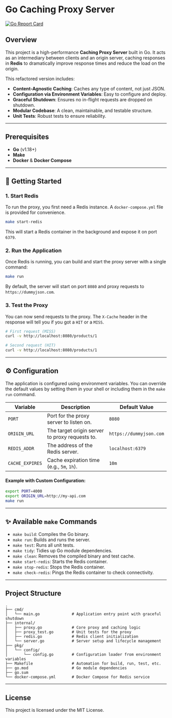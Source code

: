 # Go Caching Proxy Server

[![Go Report Card](https://goreportcard.com/badge/github.com/TonyGLL/caching-proxy-server)](https://goreportcard.com/report/github.com/TonyGLL/caching-proxy-server)

## Overview

This project is a high-performance **Caching Proxy Server** built in Go. It acts as an intermediary between clients and an origin server, caching responses in **Redis** to dramatically improve response times and reduce the load on the origin.

This refactored version includes:
- **Content-Agnostic Caching**: Caches any type of content, not just JSON.
- **Configuration via Environment Variables**: Easy to configure and deploy.
- **Graceful Shutdown**: Ensures no in-flight requests are dropped on shutdown.
- **Modular Codebase**: A clean, maintainable, and testable structure.
- **Unit Tests**: Robust tests to ensure reliability.

---

## Prerequisites

- **Go** (v1.18+)
- **Make**
- **Docker** & **Docker Compose**

---

## 🚀 Getting Started

### 1. Start Redis
To run the proxy, you first need a Redis instance. A `docker-compose.yml` file is provided for convenience.

```sh
make start-redis
```
This will start a Redis container in the background and expose it on port `6379`.

### 2. Run the Application
Once Redis is running, you can build and start the proxy server with a single command:

```sh
make run
```
By default, the server will start on port `8080` and proxy requests to `https://dummyjson.com`.

### 3. Test the Proxy
You can now send requests to the proxy. The `X-Cache` header in the response will tell you if you got a `HIT` or a `MISS`.

```sh
# First request (MISS)
curl -v http://localhost:8080/products/1

# Second request (HIT)
curl -v http://localhost:8080/products/1
```

---

## ⚙️ Configuration

The application is configured using environment variables. You can override the default values by setting them in your shell or including them in the `make run` command.

| Variable        | Description                                  | Default Value            |
|-----------------|----------------------------------------------|--------------------------|
| `PORT`          | Port for the proxy server to listen on.      | `8080`                   |
| `ORIGIN_URL`    | The target origin server to proxy requests to. | `https://dummyjson.com`  |
| `REDIS_ADDR`    | The address of the Redis server.             | `localhost:6379`         |
| `CACHE_EXPIRES` | Cache expiration time (e.g., `5m`, `1h`).    | `10m`                    |

#### Example with Custom Configuration:
```sh
export PORT=4000
export ORIGIN_URL=http://my-api.com
make run
```

---

## ✨ Available `make` Commands

- `make build`: Compiles the Go binary.
- `make run`: Builds and runs the server.
- `make test`: Runs all unit tests.
- `make tidy`: Tidies up Go module dependencies.
- `make clean`: Removes the compiled binary and test cache.
- `make start-redis`: Starts the Redis container.
- `make stop-redis`: Stops the Redis container.
- `make check-redis`: Pings the Redis container to check connectivity.

---

## Project Structure

```
.
├── cmd/
│   └── main.go              # Application entry point with graceful shutdown
├── internal/
│   ├── proxy.go             # Core proxy and caching logic
│   ├── proxy_test.go        # Unit tests for the proxy
│   ├── redis.go             # Redis client initialization
│   └── server.go            # Server setup and lifecycle management
├── pkg/
│   └── config/
│       └── config.go        # Configuration loader from environment variables
├── Makefile                 # Automation for build, run, test, etc.
├── go.mod                   # Go module dependencies
├── go.sum
└── docker-compose.yml       # Docker Compose for Redis service
```

---

## License

This project is licensed under the MIT License.
